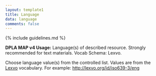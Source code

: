 ```yaml
---
layout: template1
title: Language
data: language
comments: false
---
```


{% include guidelines.md %}

**DPLA MAP v4 Usage:** Language(s) of described resource. Strongly recommended for text materials. Vocab Schema: Lexvo.

Choose language value(s) from the controlled list. Values are from the [Lexvo](http://www.lexvo.org/index.html) vocabulary. For example: http://lexvo.org/id/iso639-3/eng
